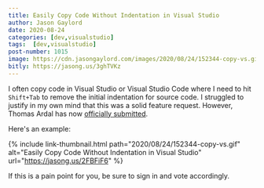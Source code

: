 ```yaml
---
title: Easily Copy Code Without Indentation in Visual Studio
author: Jason Gaylord
date: 2020-08-24
categories: [dev,visualstudio]
tags:  [dev,visualstudio]
post-number: 1015
image: https://cdn.jasongaylord.com/images/2020/08/24/152344-copy-vs.gif
bitly: https://jasong.us/3ghTVKz
---
```


I often copy code in Visual Studio or Visual Studio Code where I need to hit `Shift+Tab` to remove the initial indentation for source code. I struggled to justify in my own mind that this was a solid feature request. However, Thomas Ardal has now [officially submitted](https://jasong.us/2FBFiF6).

Here's an example:

{% include link-thumbnail.html path="2020/08/24/152344-copy-vs.gif" alt="Easily Copy Code Without Indentation in Visual Studio" url="https://jasong.us/2FBFiF6" %}

If this is a pain point for you, be sure to sign in and vote accordingly.